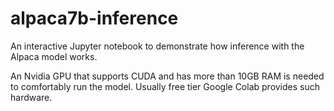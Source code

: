 # alpaca7b-inference
An interactive Jupyter notebook to demonstrate how inference with the Alpaca model works.

An Nvidia GPU that supports CUDA and has more than 10GB RAM is needed to comfortably run the model. Usually free tier Google Colab provides such hardware. 
